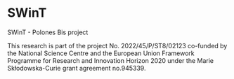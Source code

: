 # SWinT
SWinT - Polones Bis project


This research is part of the project No. 2022/45/P/ST8/02123 co-funded by the National Science Centre and the European Union Framework Programme for Research and
Innovation Horizon 2020 under the Marie Skłodowska-Curie grant agreement no.945339.
